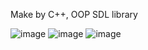 Make by C++, OOP SDL library

![image](https://github.com/user-attachments/assets/fbbf9ce6-0bb2-43ee-bef5-d6f104b81889)
![image](https://github.com/user-attachments/assets/8bfe6c28-116d-461d-a4b0-8bb9f1cae31b)
![image](https://github.com/user-attachments/assets/fa3e75a1-f868-41af-9013-f1806eb28536)

